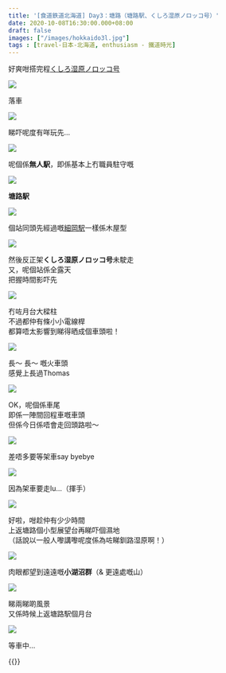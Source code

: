 ```yaml
---
title: '[食道鉄道北海道] Day3：塘路（塘路駅、くしろ湿原ノロッコ号）'
date: 2020-10-08T16:30:00.000+08:00
draft: false
images: ["/images/hokkaido3l.jpg"]
tags : [travel-日本-北海道, enthusiasm - 鐵道時光]
---
```


好爽咁搭完程[くしろ湿原ノロッコ号](https://hidie.net/hokkaido3h/)  

![](/images/hokkaido3l1.jpg)

落車  
  
![](/images/hokkaido3l2.jpg)

睇吓呢度有咩玩先...

![](/images/hokkaido3l3.jpg)

呢個係**無人駅**，即係基本上冇職員駐守嘅  

![](/images/hokkaido3l.jpg)

**塘路駅**  

![](/images/hokkaido3l4.jpg)

個站同頭先經過嘅[細岡駅](https://hidie.net/hokkaido3k/)一樣係木屋型

![](/images/hokkaido3l5.jpg)

然後反正架**くしろ湿原ノロッコ号**未駛走  
又，呢個站係全露天  
把握時間影吓先  

![](/images/hokkaido3l6.jpg)

冇咗月台大樑柱  
不過都仲有條小小電線桿  
都算唔太影響到睇得晒成個車頭啦！  

![](/images/hokkaido3l7.jpg)

長～ 長～ 嘅火車頭  
感覺上長過Thomas

![](/images/hokkaido3l8.jpg)

OK，呢個係車尾  
即係一陣間回程車嘅車頭  
但係今日係唔會走回頭路啦～

![](/images/hokkaido3l9.jpg)

差唔多要等架車say byebye

![](/images/hokkaido3l10.jpg)

因為架車要走lu...（揮手）

![](/images/hokkaido3l11.jpg)

好啦，咁趁仲有少少時間  
上返塘路個小型展望台再睇吓個濕地  
（話說以一般人嚟講嚟呢度係為咗睇釧路湿原啊！）

![](/images/hokkaido3l12.jpg)

肉眼都望到遠遠嘅**小湖沼群**（& 更遠處嘅山）  

![](/images/hokkaido3l13.jpg)

睇兩睇啲風景  
又係時候上返塘路駅個月台  

![](/images/hokkaido3l14.jpg)

等車中...  
  
  
  
{{<hokkaido>}}
